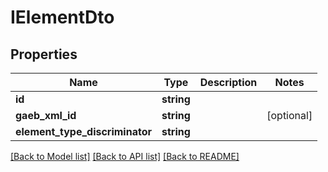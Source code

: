 # IElementDto

## Properties
Name | Type | Description | Notes
------------ | ------------- | ------------- | -------------
**id** | **string** |  | 
**gaeb_xml_id** | **string** |  | [optional] 
**element_type_discriminator** | **string** |  | 

[[Back to Model list]](../README.md#documentation-for-models) [[Back to API list]](../README.md#documentation-for-api-endpoints) [[Back to README]](../README.md)


